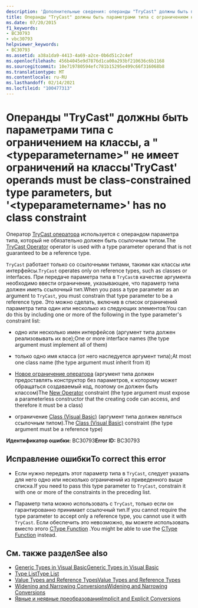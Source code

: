 ```yaml
---
description: 'Дополнительные сведения: операнды "TryCast" должны быть параметрами типа, ограниченными классом, но " <typeparametername> " не имеет ограничения класса'
title: Операнды "TryCast" должны быть параметрами типа с ограничением на классы, а "<typeparametername>" не имеет ограничений на классы
ms.date: 07/20/2015
f1_keywords:
- BC30793
- vbc30793
helpviewer_keywords:
- BC30793
ms.assetid: a38a1da9-4413-4a69-a2ce-0b6d51c2c4ef
ms.openlocfilehash: 456b4045e9d7876d1ca00a293bf210636c6b1168
ms.sourcegitcommit: 10e719780594efc781b15295e499c66f316068b8
ms.translationtype: MT
ms.contentlocale: ru-RU
ms.lasthandoff: 02/14/2021
ms.locfileid: "100477313"
---
```

# <a name="trycast-operands-must-be-class-constrained-type-parameters-but-typeparametername-has-no-class-constraint"></a><span data-ttu-id="f356d-103">Операнды "TryCast" должны быть параметрами типа с ограничением на классы, а "\<typeparametername>" не имеет ограничений на классы</span><span class="sxs-lookup"><span data-stu-id="f356d-103">'TryCast' operands must be class-constrained type parameters, but '\<typeparametername>' has no class constraint</span></span>

<span data-ttu-id="f356d-104">Оператор [TryCast оператора](../language-reference/operators/trycast-operator.md) используется с операндом параметра типа, который не обязательно должен быть ссылочным типом.</span><span class="sxs-lookup"><span data-stu-id="f356d-104">The [TryCast Operator](../language-reference/operators/trycast-operator.md) operator is used with a type parameter operand that is not guaranteed to be a reference type.</span></span>  
  
 <span data-ttu-id="f356d-105">`TryCast` работает только со ссылочными типами, такими как классы или интерфейсы.</span><span class="sxs-lookup"><span data-stu-id="f356d-105">`TryCast` operates only on reference types, such as classes or interfaces.</span></span> <span data-ttu-id="f356d-106">При передаче параметра типа в `TryCast`в качестве аргумента необходимо ввести ограничение, указывающее, что параметр типа должен иметь ссылочный тип.</span><span class="sxs-lookup"><span data-stu-id="f356d-106">When you pass a type parameter as an argument to `TryCast`, you must constrain that type parameter to be a reference type.</span></span> <span data-ttu-id="f356d-107">Это можно сделать, включив в список ограничений параметра типа один или несколько из следующих элементов:</span><span class="sxs-lookup"><span data-stu-id="f356d-107">You can do this by including one or more of the following in the type parameter's constraint list:</span></span>  
  
- <span data-ttu-id="f356d-108">одно или несколько имен интерфейсов (аргумент типа должен реализовывать их все);</span><span class="sxs-lookup"><span data-stu-id="f356d-108">One or more interface names (the type argument must implement all of them)</span></span>  
  
- <span data-ttu-id="f356d-109">только одно имя класса (от него наследуется аргумент типа);</span><span class="sxs-lookup"><span data-stu-id="f356d-109">At most one class name (the type argument must inherit from it)</span></span>  
  
- <span data-ttu-id="f356d-110">[Новое ограничение оператора](../language-reference/operators/new-operator.md) (аргумент типа должен предоставлять конструктор без параметров, к которому может обращаться создаваемый код, поэтому он должен быть классом)</span><span class="sxs-lookup"><span data-stu-id="f356d-110">The [New Operator](../language-reference/operators/new-operator.md) constraint (the type argument must expose a parameterless constructor that the creating code can access, and therefore it must be a class)</span></span>  
  
- <span data-ttu-id="f356d-111">ограничение [Class (Visual Basic)](../language-reference/statements/class-statement.md) (аргумент типа должен являться ссылочным типом).</span><span class="sxs-lookup"><span data-stu-id="f356d-111">The [Class (Visual Basic)](../language-reference/statements/class-statement.md) constraint (the type argument must be a reference type)</span></span>  
  
 <span data-ttu-id="f356d-112">**Идентификатор ошибки:** BC30793</span><span class="sxs-lookup"><span data-stu-id="f356d-112">**Error ID:** BC30793</span></span>  
  
## <a name="to-correct-this-error"></a><span data-ttu-id="f356d-113">Исправление ошибки</span><span class="sxs-lookup"><span data-stu-id="f356d-113">To correct this error</span></span>  
  
- <span data-ttu-id="f356d-114">Если нужно передать этот параметр типа в `TryCast`, следует указать для него одно или несколько ограничений из приведенного выше списка.</span><span class="sxs-lookup"><span data-stu-id="f356d-114">If you need to pass this type parameter to `TryCast`, constrain it with one or more of the constraints in the preceding list.</span></span>  
  
- <span data-ttu-id="f356d-115">Параметр типа можно использовать с `TryCast`, только если он гарантированно принимает ссылочный тип.</span><span class="sxs-lookup"><span data-stu-id="f356d-115">If you cannot require the type parameter to accept only a reference type, you cannot use it with `TryCast`.</span></span> <span data-ttu-id="f356d-116">Если обеспечить это невозможно, вы можете использовать вместо этого [CType Function](../language-reference/functions/ctype-function.md) .</span><span class="sxs-lookup"><span data-stu-id="f356d-116">You might be able to use the [CType Function](../language-reference/functions/ctype-function.md) instead.</span></span>  
  
## <a name="see-also"></a><span data-ttu-id="f356d-117">См. также раздел</span><span class="sxs-lookup"><span data-stu-id="f356d-117">See also</span></span>

- [<span data-ttu-id="f356d-118">Generic Types in Visual Basic</span><span class="sxs-lookup"><span data-stu-id="f356d-118">Generic Types in Visual Basic</span></span>](../programming-guide/language-features/data-types/generic-types.md)
- [<span data-ttu-id="f356d-119">Type List</span><span class="sxs-lookup"><span data-stu-id="f356d-119">Type List</span></span>](../language-reference/statements/type-list.md)
- [<span data-ttu-id="f356d-120">Value Types and Reference Types</span><span class="sxs-lookup"><span data-stu-id="f356d-120">Value Types and Reference Types</span></span>](../programming-guide/language-features/data-types/value-types-and-reference-types.md)
- [<span data-ttu-id="f356d-121">Widening and Narrowing Conversions</span><span class="sxs-lookup"><span data-stu-id="f356d-121">Widening and Narrowing Conversions</span></span>](../programming-guide/language-features/data-types/widening-and-narrowing-conversions.md)
- [<span data-ttu-id="f356d-122">Явные и неявные преобразования</span><span class="sxs-lookup"><span data-stu-id="f356d-122">Implicit and Explicit Conversions</span></span>](../programming-guide/language-features/data-types/implicit-and-explicit-conversions.md)
